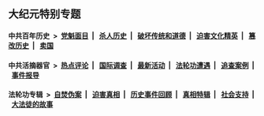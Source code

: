 ## 大纪元特别专题

#### 中共百年历史 &nbsp;>&nbsp; [党魁面目](indexes/nf1176107/README.md?04130430) &nbsp;| &nbsp; [杀人历史](indexes/nf1176106/README.md?04130430) &nbsp;| &nbsp; [破坏传统和道德](indexes/nf1176106/README.md?04130430) &nbsp;| &nbsp; [迫害文化精英](indexes/nf1176111/README.md?04130430) &nbsp;| &nbsp; [篡改历史](indexes/nf1176115/README.md?04130430) &nbsp;| &nbsp; [卖国](indexes/nf1176117/README.md?04130430) 

#### 中共活摘器官 &nbsp;>&nbsp; [热点评论](indexes/nf5879/README.md?04130430) &nbsp;| &nbsp; [国际调查](indexes/nf5947/README.md?04130430) &nbsp;| &nbsp; [最新活动](indexes/nf5883/README.md?04130430) &nbsp;| &nbsp; [法轮功遭遇](indexes/nf5881/README.md?04130430) &nbsp;| &nbsp; [追查案例](indexes/nf5880/README.md?04130430) &nbsp;| &nbsp; [事件报导](indexes/nf5877/README.md?04130430) 

#### 法轮功专辑 &nbsp;>&nbsp; [自焚伪案](indexes/nf5562/README.md?04130430) &nbsp;| &nbsp; [迫害真相](indexes/nf4379/README.md?04130430) &nbsp;| &nbsp; [历史事件回顾](indexes/nf5793/README.md?04130430) &nbsp;| &nbsp; [真相特辑](indexes/nf4389/README.md?04130430) &nbsp;| &nbsp; [社会支持](indexes/nf4386/README.md?04130430) &nbsp;| &nbsp; [大法徒的故事](indexes/nf1147481/README.md?04130430) 


